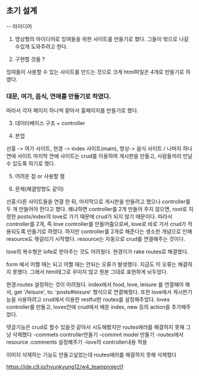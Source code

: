 ## 초기 설계 
-- 아이디어
1. 명상형의 아이디어로 잉여들을 위한 사이트를 만들기로 했다.
그들이 밖으로 나갈 수있게 도와주려고 한다.

2. 구현할 것들 ? 

잉여들이 사용할 수 있는 사이트를 만드는 것으로 크게 html파일은 4개로 만들기로 하였다.
### 대문, 여가, 음식, 연애를 만들기로 하였다.
따라서 각자 페이지 하나씩 맡아서 홈페이지를 만들기로 했다.

3. 데이터베이스 구조 + controller

4. 분업

선홍 -> 여가 사이트, 현경 -> index 사이트(main), 명상-> 음식 사이트 / 나머지 하나 연애 사이트
마지막 연애 사이트는  crud를 이용하여 게시판을 만들고, 사람들끼리 만날 수 있도록 하기로 했다.

5. 어려운 점 or  사용할 젬

6. 문제(해결방향도 같이)

선홍:다른 사이트들을 연결 한 뒤, 마지막으로 게시판을 만들려고 했으나 controller를 두 개 만들어야 한다고 했다. 
왜냐하면 controller를 2개 만들어 주지 않으면, root로 지정한 posts/index의 love로 가기 때문에 crud가 되지 않기 때문이다.
따라서 controller를 2개, 즉 love controller를 만들어줌으로써, love로 바로 가서 crud가 적용되도록 만들기로 하였다.
하지만 controller를 2개로 해준다는 생소한 개념으로 인해 resource도 헷갈리기 시작했다. resource는 자동으로 crud를 연결해주는 것이다.

love의 복수형은 lofe로 받아주는 것도 어려웠다. 현경이가 rake routes로 해결했다.

form 에서 어쩔 때는 되고 어쩔 때는 안되는 오류가 발생했다. 지금도 이 오류는 해결하지 못했다. 그래서 html태그로 꾸미지 않고 원본 그대로 표현하게 놔두었다.


현경:routes 설정하는 것이 어려웠다.
index에서 food, love, leisure 를 연결해야 해서, get '/leisure', to: 'posts#leisure' 형식으로 연결해줬다.
또한 love에서 게시판기능을 사용하려고 crud에서 이용한 restful한 routes를 설정해주었다.
loves controller를 만들고, loves안에 crud에서 배운 index, new 등의 action을 추가해주었다.

댓글기능은 crud로 할수 있을것 같아서 시도해봤지만 routes에러를 해결하지 못해 그냥 삭제했다
-commets controller만들기
-commnt model 만들기
-routes에서 resource :comments 설정해주기
-love의 controller내용 적용

이미지 삭제하는 기능도 만들고싶었는데 routes에러를 해결하지 못해 삭제했다

https://ide.c9.io/hyunkyung12/w4_teamproject1

